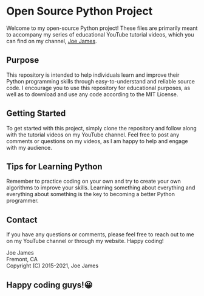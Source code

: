 # Open Source Python Project

Welcome to my open-source Python project! These files are primarily meant to accompany my series of educational YouTube tutorial videos, which you can find on my channel, [Joe James](https://www.youtube.com/user/joejamesusa).

## Purpose

This repository is intended to help individuals learn and improve their Python programming skills through easy-to-understand and reliable source code. I encourage you to use this repository for educational purposes, as well as to download and use any code according to the MIT License.

## Getting Started

To get started with this project, simply clone the repository and follow along with the tutorial videos on my YouTube channel. Feel free to post any comments or questions on my videos, as I am happy to help and engage with my audience.

## Tips for Learning Python

Remember to practice coding on your own and try to create your own algorithms to improve your skills. Learning something about everything and everything about something is the key to becoming a better Python programmer.

## Contact

If you have any questions or comments, please feel free to reach out to me on my YouTube channel or through my website. Happy coding!

Joe James  
Fremont, CA  
Copyright (C) 2015-2021, Joe James


## Happy coding guys!😀
